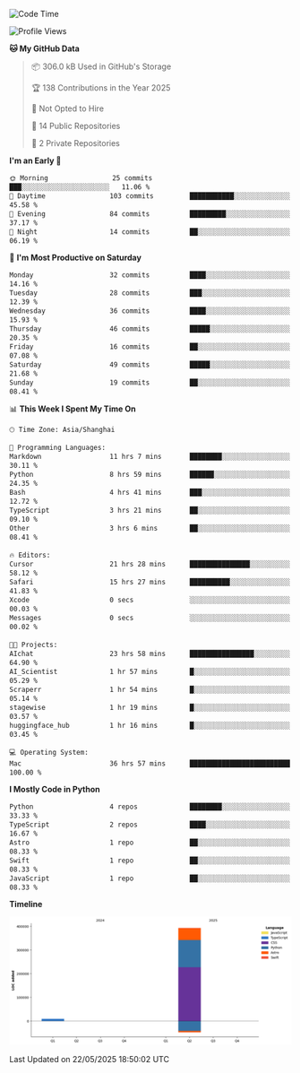 <!--
**PascalDai/PascalDai** is a ✨ _special_ ✨ repository because its `README.md` (this file) appears on your GitHub profile.

Here are some ideas to get you started:

- 🔭 I’m currently working on ...
- 🌱 I’m currently learning ...
- 👯 I’m looking to collaborate on ...
- 🤔 I’m looking for help with ...
- 💬 Ask me about ...
- 📫 How to reach me: ...
- 😄 Pronouns: ...
- ⚡ Fun fact: ...
-->

<!--START_SECTION:waka-->
![Code Time](http://img.shields.io/badge/Code%20Time-1%2C124%20hrs%2018%20mins-blue)

![Profile Views](http://img.shields.io/badge/Profile%20Views-0-blue)

**🐱 My GitHub Data** 

> 📦 306.0 kB Used in GitHub's Storage 
 > 
> 🏆 138 Contributions in the Year 2025
 > 
> 🚫 Not Opted to Hire
 > 
> 📜 14 Public Repositories 
 > 
> 🔑 2 Private Repositories 
 > 
**I'm an Early 🐤** 

```text
🌞 Morning                25 commits          ███░░░░░░░░░░░░░░░░░░░░░░   11.06 % 
🌆 Daytime                103 commits         ███████████░░░░░░░░░░░░░░   45.58 % 
🌃 Evening                84 commits          █████████░░░░░░░░░░░░░░░░   37.17 % 
🌙 Night                  14 commits          ██░░░░░░░░░░░░░░░░░░░░░░░   06.19 % 
```
📅 **I'm Most Productive on Saturday** 

```text
Monday                   32 commits          ████░░░░░░░░░░░░░░░░░░░░░   14.16 % 
Tuesday                  28 commits          ███░░░░░░░░░░░░░░░░░░░░░░   12.39 % 
Wednesday                36 commits          ████░░░░░░░░░░░░░░░░░░░░░   15.93 % 
Thursday                 46 commits          █████░░░░░░░░░░░░░░░░░░░░   20.35 % 
Friday                   16 commits          ██░░░░░░░░░░░░░░░░░░░░░░░   07.08 % 
Saturday                 49 commits          █████░░░░░░░░░░░░░░░░░░░░   21.68 % 
Sunday                   19 commits          ██░░░░░░░░░░░░░░░░░░░░░░░   08.41 % 
```


📊 **This Week I Spent My Time On** 

```text
🕑︎ Time Zone: Asia/Shanghai

💬 Programming Languages: 
Markdown                 11 hrs 7 mins       ████████░░░░░░░░░░░░░░░░░   30.11 % 
Python                   8 hrs 59 mins       ██████░░░░░░░░░░░░░░░░░░░   24.35 % 
Bash                     4 hrs 41 mins       ███░░░░░░░░░░░░░░░░░░░░░░   12.72 % 
TypeScript               3 hrs 21 mins       ██░░░░░░░░░░░░░░░░░░░░░░░   09.10 % 
Other                    3 hrs 6 mins        ██░░░░░░░░░░░░░░░░░░░░░░░   08.41 % 

🔥 Editors: 
Cursor                   21 hrs 28 mins      ███████████████░░░░░░░░░░   58.12 % 
Safari                   15 hrs 27 mins      ██████████░░░░░░░░░░░░░░░   41.83 % 
Xcode                    0 secs              ░░░░░░░░░░░░░░░░░░░░░░░░░   00.03 % 
Messages                 0 secs              ░░░░░░░░░░░░░░░░░░░░░░░░░   00.02 % 

🐱‍💻 Projects: 
AIchat                   23 hrs 58 mins      ████████████████░░░░░░░░░   64.90 % 
AI_Scientist             1 hr 57 mins        █░░░░░░░░░░░░░░░░░░░░░░░░   05.29 % 
Scraperr                 1 hr 54 mins        █░░░░░░░░░░░░░░░░░░░░░░░░   05.14 % 
stagewise                1 hr 19 mins        █░░░░░░░░░░░░░░░░░░░░░░░░   03.57 % 
huggingface_hub          1 hr 16 mins        █░░░░░░░░░░░░░░░░░░░░░░░░   03.45 % 

💻 Operating System: 
Mac                      36 hrs 57 mins      █████████████████████████   100.00 % 
```

**I Mostly Code in Python** 

```text
Python                   4 repos             ████████░░░░░░░░░░░░░░░░░   33.33 % 
TypeScript               2 repos             ████░░░░░░░░░░░░░░░░░░░░░   16.67 % 
Astro                    1 repo              ██░░░░░░░░░░░░░░░░░░░░░░░   08.33 % 
Swift                    1 repo              ██░░░░░░░░░░░░░░░░░░░░░░░   08.33 % 
JavaScript               1 repo              ██░░░░░░░░░░░░░░░░░░░░░░░   08.33 % 
```



**Timeline**

![Lines of Code chart](https://raw.githubusercontent.com/PascalDai/PascalDai/main/assets/bar_graph.png)


 Last Updated on 22/05/2025 18:50:02 UTC
<!--END_SECTION:waka-->
